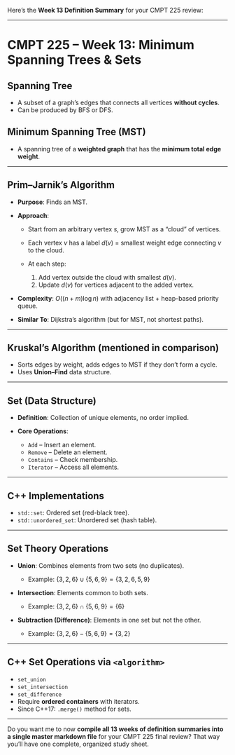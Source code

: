 Here’s the **Week 13 Definition Summary** for your CMPT 225 review:

---

# CMPT 225 – Week 13: Minimum Spanning Trees & Sets

## **Spanning Tree**

* A subset of a graph’s edges that connects all vertices **without cycles**.
* Can be produced by BFS or DFS.

## **Minimum Spanning Tree (MST)**

* A spanning tree of a **weighted graph** that has the **minimum total edge weight**.

---

## **Prim–Jarnik’s Algorithm**

* **Purpose**: Finds an MST.
* **Approach**:

  * Start from an arbitrary vertex $s$, grow MST as a “cloud” of vertices.
  * Each vertex $v$ has a label $d(v)$ = smallest weight edge connecting $v$ to the cloud.
  * At each step:

    1. Add vertex outside the cloud with smallest $d(v)$.
    2. Update $d(v)$ for vertices adjacent to the added vertex.
* **Complexity**: $O((n + m) \log n)$ with adjacency list + heap-based priority queue.
* **Similar To**: Dijkstra’s algorithm (but for MST, not shortest paths).

---

## **Kruskal’s Algorithm** (mentioned in comparison)

* Sorts edges by weight, adds edges to MST if they don’t form a cycle.
* Uses **Union–Find** data structure.

---

## **Set (Data Structure)**

* **Definition**: Collection of unique elements, no order implied.
* **Core Operations**:

  * `Add` – Insert an element.
  * `Remove` – Delete an element.
  * `Contains` – Check membership.
  * `Iterator` – Access all elements.

---

## **C++ Implementations**

* `std::set`: Ordered set (red-black tree).
* `std::unordered_set`: Unordered set (hash table).

---

## **Set Theory Operations**

* **Union**: Combines elements from two sets (no duplicates).

  * Example: $\{3,2,6\} \cup \{5,6,9\} = \{3,2,6,5,9\}$
* **Intersection**: Elements common to both sets.

  * Example: $\{3,2,6\} \cap \{5,6,9\} = \{6\}$
* **Subtraction (Difference)**: Elements in one set but not the other.

  * Example: $\{3,2,6\} - \{5,6,9\} = \{3,2\}$

---

## **C++ Set Operations via `<algorithm>`**

* `set_union`
* `set_intersection`
* `set_difference`
* Require **ordered containers** with iterators.
* Since C++17: `.merge()` method for sets.

---

Do you want me to now **compile all 13 weeks of definition summaries into a single master markdown file** for your CMPT 225 final review? That way you’ll have one complete, organized study sheet.
